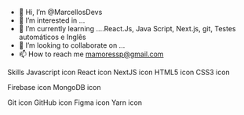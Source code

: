 - 👋 Hi, I’m @MarcellosDevs
- 👀 I’m interested in ...
- 🌱 I’m currently learning ....React.Js, Java Script, Next.js, git, Testes automáticos e Inglês
- 💞️ I’m looking to collaborate on ...
- 📫 How to reach me mamoressp@gmail.com

<!---
MarcellosDevs/MarcellosDevs is a ✨ special ✨ repository because its `README.md` (this file) appears on your GitHub profile.
You can click the Preview link to take a look at your changes.
--->


Skills
Javascript icon  React icon NextJS icon HTML5 icon CSS3 icon 

 Firebase icon MongoDB icon 

 Git icon GitHub icon Figma icon  Yarn icon
